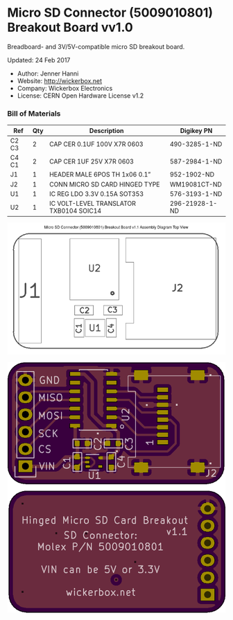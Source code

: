 <!--- start title --->
# Micro SD Connector (5009010801) Breakout Board vv1.0
Breadboard- and 3V/5V-compatible micro SD breakout board.

Updated: 24 Feb 2017

- Author: Jenner Hanni
- Website: http://wickerbox.net
- Company: Wickerbox Electronics
- License: CERN Open Hardware License v1.2

<!--- end title --->

<!--- bom start --->
### Bill of Materials

|Ref|Qty|Description|Digikey PN|
|---|---|-----------|------|
|C2 C3|2|CAP CER 0.1UF 100V X7R 0603|490-3285-1-ND|
|C4 C1|2|CAP CER 1UF 25V X7R 0603|587-2984-1-ND|
|J1|1|HEADER MALE 6POS TH 1x06 0.1”|952-1902-ND|
|J2|1|CONN MICRO SD CARD HINGED TYPE|WM19081CT-ND|
|U1|1|IC REG LDO 3.3V 0.15A SOT353|576-3193-1-ND|
|U2|1|IC VOLT-LEVEL TRANSLATOR TXB0104 SOIC14|296-21928-1-ND|


<!--- bom end --->
![Assembly Diagram](assembly.png)

![Gerber Preview](preview.png)

